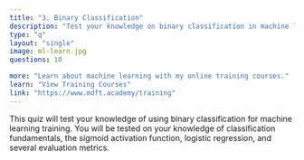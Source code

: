 ```yaml
---
title: "3. Binary Classification"
description: "Test your knowledge on binary classification in machine learning"
type: "q"
layout: "single"
image: ml-learn.jpg
questions: 10

more: "Learn about machine learning with my online training courses."
learn: "View Training Courses"
link: "https://www.mdft.academy/training"
---
```


This quiz will test your knowledge of using binary classification for machine learning training. You will be tested on your knowledge of classification fundamentals, the sigmoid activation function, logistic regression, and several evaluation metrics.
